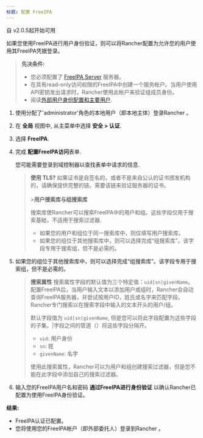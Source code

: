 ```yaml
---
标题: 配置 FreeIPA
---
```


自 v2.0.5起开始可用

如果您使用FreeIPA进行用户身份验证，则可以将Rancher配置为允许您的用户使用其FreeIPA凭据登录。


> **先决条件:**
>
> - 您必须配置了 [FreeIPA Server](https://www.freeipa.org/) 服务器。  
> - 在具有read-only访问权限的FreeIPA中创建一个服务帐户。当用户使用API​​密钥发出请求时，Rancher使用此帐户来验证组成员身份。  
> - 阅读[外部用户身份配置和主要用户](/docs/admin-settings/authentication/#external-authentication-configuration-and-principal-users).

1.  使用分配了'administrator'角色的本地用户（即本地主体）登录Rancher 。

2.  在 **全局** 视图中, 从主菜单中选择 **安全 > 认证**.

3.  选择 **FreeIPA**.

4.  完成  **配置FreeIPA访问**表单.

    您可能需要登录到域控制器以查找表单中请求的信息.

    > **使用 TLS?**
    > 如果证书是自签名的，或者不是来自公认的证书颁发机构的，请确保提供完整的链。需要该链来验证服务器的证书。
    > <br/>
    > <br/> >**用户搜索库与组搜索库**
    >
    > 搜索库使Rancher可以搜索FreeIPA中的用户和组。这些字段仅用于搜索基础，不适用于搜索过滤器.
    >
    > - 如果您的用户和组位于同一搜索库中，则仅填写用户搜索库。 
    > - 如果您的组位于其他搜索库中，则可以选择完成“组搜索库”。该字段专用于搜索组，但不是必需的。  

5.  如果您的组位于其他搜索库中，则可以选择完成“组搜索库”。该字段专用于搜索组，但不是必需的。  

    > **搜索属性** 搜索属性字段的默认值为三个特定值：`uid|sn|givenName`。配置FreeIPA后，当用户输入文本以添加用户或组时，Rancher会自动查询FreeIPA服务器，并尝试按用户ID，姓氏或名字来匹配字段。Rancher专门搜索以在搜索字段中输入的文本开头的用户/组。
    >
    > 默认字段值为 `uid|sn|givenName`, 但是您可以将此字段配置为这些字段的子集。|字段之间的管道（）将这些字段分隔开。
    >
    > - `uid`: 用户身份
    > - `sn`: 姓
    > - `givenName`: 名字
    >
    > 使用此搜索属性，Rancher可以为用户和组创建搜索过滤器，但是您不能在此字段中添加自己的搜索过滤器。

6.  输入您的FreeIPA用户名和密码 **通过FreeIPA进行身份验证** 以确认Rancher已配置为使用FreeIPA身份验证。

**结果:**

- FreeIPA认证已配置。
- 您将使用您的FreeIPA帐户（即外部委托人）登录到Rancher 。  
